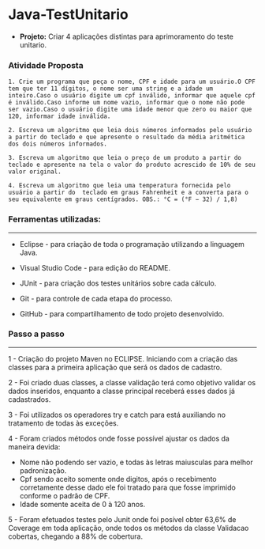 # Java-TestUnitario

- __Projeto:__ Criar 4 aplicações distintas para aprimoramento do teste unitario.

### __Atividade Proposta__
~~~
1. Crie um programa que peça o nome, CPF e idade para um usuário.O CPF tem que ter 11 dígitos, o nome ser uma string e a idade um inteiro.Caso o usuário digite um cpf inválido, informar que aquele cpf é inválido.Caso informe um nome vazio, informar que o nome não pode ser vazio.Caso o usuário digite uma idade menor que zero ou maior que 120, informar idade inválida.
~~~
~~~
2. Escreva um algoritmo que leia dois números informados pelo usuário a partir do teclado e que apresente o resultado da média aritmética dos dois números informados.
~~~
~~~
3. Escreva um algoritmo que leia o preço de um produto a partir do teclado e apresente na tela o valor do produto acrescido de 10% de seu valor original.
~~~
~~~
4. Escreva um algoritmo que leia uma temperatura fornecida pelo usuário a partir do  teclado em graus Fahrenheit e a converta para o seu equivalente em graus centígrados. OBS.: °C = (°F − 32) / 1,8)
~~~
### __Ferramentas utilizadas:__
---
- Eclipse - para criação de toda o programação utilizando a linguagem Java.

- Visual Studio Code - para edição do README.

- JUnit - para criação dos testes unitários sobre cada cálculo.

- Git - para controle de cada etapa do processo.

- GitHub - para compartilhamento de todo projeto desenvolvido.   


### __Passo a passo__
---
1 - Criação do projeto Maven no ECLIPSE. Iniciando com a criação das classes para a primeira aplicação que será os dados de cadastro.

2 - Foi criado duas classes, a classe validação terá como objetivo validar os dados inseridos, enquanto a classe principal receberá esses dados já cadastrados.

3 - Foi utilizados os operadores try e catch para está auxiliando no tratamento de todas às exceções. 

4 - Foram criados métodos onde fosse possível ajustar os dados da maneira devida: 
- Nome não podendo ser vazio, e todas às letras maiusculas para melhor padronização.
- Cpf sendo aceito somente onde digitos, após o recebimento corretamente desse dado ele foi tratado para que fosse imprimido conforme o padrão de CPF.
- Idade somente aceita de 0 à 120 anos.

5 - Foram efetuados testes pelo Junit onde foi posível obter 63,6% de Coverage em toda aplicação, onde todos os métodos da classe Validacao cobertas, chegando a 88% de cobertura. 
